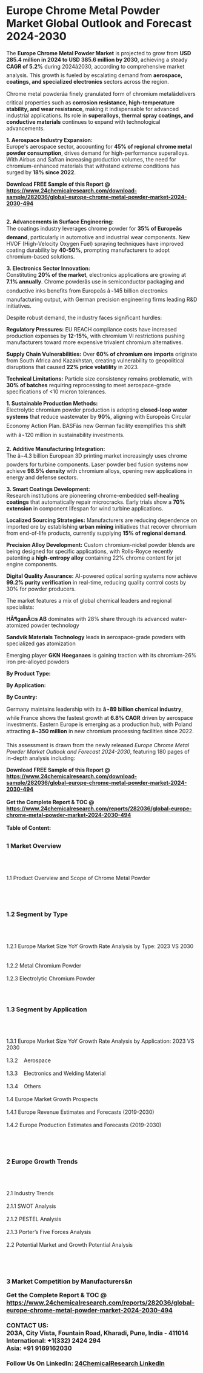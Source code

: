 <h1>Europe Chrome Metal Powder Market Global Outlook and Forecast 2024-2030</h1><p>The <strong>Europe Chrome Metal Powder Market</strong> is projected to grow from <strong>USD 285.4 million in 2024 to USD 385.6 million by 2030</strong>, achieving a steady <strong>CAGR of 5.2%</strong> during 2024â2030, according to comprehensive market analysis. This growth is fueled by escalating demand from <strong>aerospace, coatings, and specialized electronics</strong> sectors across the region.</p><p>Chrome metal powderâa finely granulated form of chromium metalâdelivers critical properties such as <strong>corrosion resistance, high-temperature stability, and wear resistance</strong>, making it indispensable for advanced industrial applications. Its role in <strong>superalloys, thermal spray coatings, and conductive materials</strong> continues to expand with technological advancements.</p><p><strong>1. Aerospace Industry Expansion:</strong><br>
Europe's aerospace sector, accounting for <strong>45% of regional chrome metal powder consumption</strong>, drives demand for high-performance superalloys. With Airbus and Safran increasing production volumes, the need for chromium-enhanced materials that withstand extreme conditions has surged by <strong>18% since 2022</strong>.</p><div><b>Download FREE Sample of this Report @ 
            <a href="https://www.24chemicalresearch.com/download-sample/282036/global-europe-chrome-metal-powder-market-2024-2030-494">
            https://www.24chemicalresearch.com/download-sample/282036/global-europe-chrome-metal-powder-market-2024-2030-494</a></b></div><br><p><strong>2. Advancements in Surface Engineering:</strong><br>
The coatings industry leverages chrome powder for <strong>35% of Europeâs demand</strong>, particularly in automotive and industrial wear components. New HVOF (High-Velocity Oxygen Fuel) spraying techniques have improved coating durability by <strong>40-50%</strong>, prompting manufacturers to adopt chromium-based solutions.</p><p><strong>3. Electronics Sector Innovation:</strong><br>
Constituting <strong>20% of the market</strong>, electronics applications are growing at <strong>7.1% annually</strong>. Chrome powderâs use in semiconductor packaging and conductive inks benefits from Europeâs â¬145 billion electronics manufacturing output, with German precision engineering firms leading R&amp;D initiatives.</p><p>Despite robust demand, the industry faces significant hurdles:</p><p><strong>Regulatory Pressures:</strong> EU REACH compliance costs have increased production expenses by <strong>12-15%</strong>, with chromium VI restrictions pushing manufacturers toward more expensive trivalent chromium alternatives.</p><p><strong>Supply Chain Vulnerabilities:</strong> Over <strong>60% of chromium ore imports</strong> originate from South Africa and Kazakhstan, creating vulnerability to geopolitical disruptions that caused <strong>22% price volatility</strong> in 2023.</p><p><strong>Technical Limitations:</strong> Particle size consistency remains problematic, with <strong>30% of batches</strong> requiring reprocessing to meet aerospace-grade specifications of &lt;10 micron tolerances.</p><p><strong>1. Sustainable Production Methods:</strong><br>
Electrolytic chromium powder production is adopting <strong>closed-loop water systems</strong> that reduce wastewater by <strong>90%</strong>, aligning with Europeâs Circular Economy Action Plan. BASFâs new German facility exemplifies this shift with â¬120 million in sustainability investments.</p><p><strong>2. Additive Manufacturing Integration:</strong><br>
The â¬4.3 billion European 3D printing market increasingly uses chrome powders for turbine components. Laser powder bed fusion systems now achieve <strong>98.5% density</strong> with chromium alloys, opening new applications in energy and defense sectors.</p><p><strong>3. Smart Coatings Development:</strong><br>
Research institutions are pioneering chrome-embedded <strong>self-healing coatings</strong> that automatically repair microcracks. Early trials show a <strong>70% extension</strong> in component lifespan for wind turbine applications.</p><p><strong>Localized Sourcing Strategies:</strong> Manufacturers are reducing dependence on imported ore by establishing <strong>urban mining</strong> initiatives that recover chromium from end-of-life products, currently supplying <strong>15% of regional demand</strong>.</p><p><strong>Precision Alloy Development:</strong> Custom chromium-nickel powder blends are being designed for specific applications, with Rolls-Royce recently patenting a <strong>high-entropy alloy</strong> containing 22% chrome content for jet engine components.</p><p><strong>Digital Quality Assurance:</strong> AI-powered optical sorting systems now achieve <strong>99.2% purity verification</strong> in real-time, reducing quality control costs by 30% for powder producers.</p><p>The market features a mix of global chemical leaders and regional specialists:</p><p><strong>HÃ¶ganÃ¤s AB</strong> dominates with 28% share through its advanced water-atomized powder technology</p><p><strong>Sandvik Materials Technology</strong> leads in aerospace-grade powders with specialized gas atomization</p><p>Emerging player <strong>GKN Hoeganaes</strong> is gaining traction with its chromium-26% iron pre-alloyed powders</p><p><strong>By Product Type:</strong></p><p><strong>By Application:</strong></p><p><strong>By Country:</strong></p><p>Germany maintains leadership with its <strong>â¬89 billion chemical industry</strong>, while France shows the fastest growth at <strong>6.8% CAGR</strong> driven by aerospace investments. Eastern Europe is emerging as a production hub, with Poland attracting <strong>â¬350 million</strong> in new chromium processing facilities since 2022.</p><p>This assessment is drawn from the newly released <em>Europe Chrome Metal Powder Market Outlook and Forecast 2024-2030</em>, featuring 180 pages of in-depth analysis including:</p><div><b>Download FREE Sample of this Report @ 
            <a href="https://www.24chemicalresearch.com/download-sample/282036/global-europe-chrome-metal-powder-market-2024-2030-494">
            https://www.24chemicalresearch.com/download-sample/282036/global-europe-chrome-metal-powder-market-2024-2030-494</a></b></div><br><div><b>Get the Complete Report & TOC @ 
            <a href="https://www.24chemicalresearch.com/reports/282036/global-europe-chrome-metal-powder-market-2024-2030-494">
            https://www.24chemicalresearch.com/reports/282036/global-europe-chrome-metal-powder-market-2024-2030-494</a></b></div><br>
            <b>Table of Content:</b><p><h2><span style="font-size:16px"><strong>1 Market Overview&nbsp;&nbsp; &nbsp;</strong></span></h2><br />
<br />
<p>1.1 Product Overview and Scope of Chrome Metal Powder&nbsp;</p><br />
<br />
<h2><strong><span style="font-size:16px">1.2 Segment by Type&nbsp;&nbsp; &nbsp;</span></strong></h2><br />
<br />
<p>1.2.1 Europe Market Size YoY Growth Rate Analysis by Type: 2023 VS 2030&nbsp;&nbsp; &nbsp;<br /><br />
1.2.2 Metal Chromium Powder&nbsp;&nbsp; &nbsp;<br /><br />
1.2.3 Electrolytic Chromium Powder<br /><br />
<br />
<h2><span style="font-size:16px"><strong>1.3 Segment by Application&nbsp;&nbsp;</strong></span></h2><br />
<br />
<p>1.3.1 Europe Market Size YoY Growth Rate Analysis by Application: 2023 VS 2030&nbsp;&nbsp; &nbsp;<br /><br />
1.3.2&nbsp;&nbsp; &nbsp;Aerospace<br /><br />
1.3.3&nbsp;&nbsp; &nbsp;Electronics and Welding Material<br /><br />
1.3.4&nbsp;&nbsp; &nbsp;Others<br /><br />
1.4 Europe Market Growth Prospects&nbsp;&nbsp; &nbsp;<br /><br />
1.4.1 Europe Revenue Estimates and Forecasts (2019-2030)&nbsp;&nbsp; &nbsp;<br /><br />
1.4.2 Europe Production Estimates and Forecasts (2019-2030)&nbsp;&nbsp;</p><br />
<br />
<h2><span style="font-size:16px"><strong>2 Europe Growth Trends&nbsp;&nbsp; &nbsp;</strong></span></h2><br />
<br />
<p>2.1 Industry Trends&nbsp;&nbsp; &nbsp;<br /><br />
2.1.1 SWOT Analysis&nbsp;&nbsp; &nbsp;<br /><br />
2.1.2 PESTEL Analysis&nbsp;&nbsp; &nbsp;<br /><br />
2.1.3 Porter&rsquo;s Five Forces Analysis&nbsp;&nbsp; &nbsp;<br /><br />
2.2 Potential Market and Growth Potential Analysis&nbsp;&nbsp; &nbsp;</p><br />
<br />
<h2><span style="font-size:16px"><strong>3 Market Competition by Manufacturers&n</p><div><b>Get the Complete Report & TOC @ 
            <a href="https://www.24chemicalresearch.com/reports/282036/global-europe-chrome-metal-powder-market-2024-2030-494">
            https://www.24chemicalresearch.com/reports/282036/global-europe-chrome-metal-powder-market-2024-2030-494</a></b></div><br><b>CONTACT US:</b><br>
            203A, City Vista, Fountain Road, Kharadi, Pune, India - 411014<br>
            International: +1(332) 2424 294<br>
            Asia: +91 9169162030 <br><br>
            Follow Us On LinkedIn: <a href="https://www.linkedin.com/company/24chemicalresearch/">24ChemicalResearch LinkedIn</a>